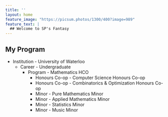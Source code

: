 ```yaml
---
title: ''
layout: home
feature_image: "https://picsum.photos/1300/400?image=989"
feature_text: |
  ## Welcome to SP's Fantasy
---
```

## My Program

- Institution - University of Waterloo
  - Career - Undergraduate
    - Program - Mathematics HCO
      - Honours Co-op - Computer Science Honours Co-op
      - Honours Co-op - Combinatorics & Optimization Honours Co-op
      - Minor - Pure Mathematics Minor
      - Minor - Applied Mathematics Minor
      - Minor - Statistics Minor
      - Minor - Music Minor
